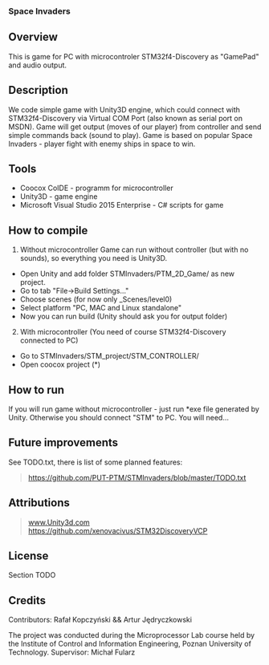 ### Space Invaders

Overview
--------
This is game for PC with microcontroler STM32f4-Discovery as "GamePad" and audio output.

Description
-----------
We code simple game with Unity3D engine, which could connect with STM32f4-Discovery via
Virtual COM Port (also known as serial port on MSDN). Game will get output (moves of our player)
from controller and send simple commands back (sound to play).
Game is based on popular Space Invaders - player fight with enemy ships in space to win.

Tools
-----
- Coocox CoIDE - programm for microcontroller
- Unity3D - game engine
- Microsoft Visual Studio 2015 Enterprise - C# scripts for game

How to compile
--------------
1. Without microcontroller
Game can run without controller (but with no sounds), so everything you need is Unity3D. 
- Open Unity and add folder STMInvaders/PTM_2D_Game/ as new project.
- Go to tab "File->Build Settings..."
- Choose scenes (for now only _Scenes/level0)
- Select platform "PC, MAC and Linux standalone"
- Now you can run build (Unity should ask you for output folder)

2. With microcontroller (You need of course STM32f4-Discovery connected to PC)
- Go to STMInvaders/STM_project/STM_CONTROLLER/
- Open coocox project (*)

How to run
----------
If you will run game without microcontroller - just run *exe file generated by Unity.
Otherwise you should connect "STM" to PC. You will need... 

Future improvements
-------------------
See TODO.txt, there is list of some planned features:
>https://github.com/PUT-PTM/STMInvaders/blob/master/TODO.txt

Attributions
------------
>www.Unity3d.com
>https://github.com/xenovacivus/STM32DiscoveryVCP

License
-------
Section TODO

Credits
-------

Contributors:
Rafał Kopczyński && Artur Jędryczkowski


The project was conducted during the Microprocessor Lab course held by the Institute of Control and Information Engineering, Poznan University of Technology.
Supervisor: Michał Fularz 
